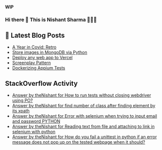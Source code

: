 #### WIP
### Hi there 👋  This is Nishant Sharma 🧑🏼‍🎤

## 📕 Latest Blog Posts
<!-- BLOG-POST-LIST:START -->
- [A Year in Covid: Retro](https://thenishant3.medium.com/a-year-in-covid-retro-632bf6cdf1c7?source=rss-97b0bdcd7e66------2)
- [Store images in MongoDB via Python](https://dev.to/thenishant/store-images-in-mongodb-via-python-2g73)
- [Deploy any web app to Vercel](https://dev.to/thenishant/deploy-any-web-app-to-vercel-1ka8)
- [Screenplay Pattern](https://medium.com/testvagrant/screenplay-pattern-3490c7f0c23c?source=rss-97b0bdcd7e66------2)
- [Dockerizing Appium Tests](https://medium.com/testvagrant/dockerizing-appium-tests-c9696809afec?source=rss-97b0bdcd7e66------2)
<!-- BLOG-POST-LIST:END -->


## StackOverflow Activity
<!-- STACKOVERFLOW:START -->
- [Answer by theNishant for How to run tests without closing webdriver using PO?](https://stackoverflow.com/questions/68594177/how-to-run-tests-without-closing-webdriver-using-po/68594833#68594833)
- [Answer by theNishant for find number of class after finding element by its xpath](https://stackoverflow.com/questions/68594272/find-number-of-class-after-finding-element-by-its-xpath/68594398#68594398)
- [Answer by theNishant for Error with selenium when trying to input email and password PYTHON](https://stackoverflow.com/questions/68590878/error-with-selenium-when-trying-to-input-email-and-password-python/68591096#68591096)
- [Answer by theNishant for Reading text from file and attaching to link in selenium with python](https://stackoverflow.com/questions/68549229/reading-text-from-file-and-attaching-to-link-in-selenium-with-python/68576180#68576180)
- [Answer by theNishant for How do you fail a unittest in python if an error message does not pop up on the tested webpage when it should?](https://stackoverflow.com/questions/68548775/how-do-you-fail-a-unittest-in-python-if-an-error-message-does-not-pop-up-on-the/68550413#68550413)
<!-- STACKOVERFLOW:END -->
